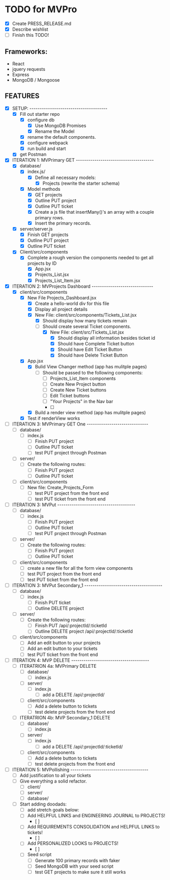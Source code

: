 
# TODO for MVPro

- [X] Create PRESS_RELEASE.md
- [X] Describe wishlist
- [ ] Finish this TODO!

## Frameworks:

- React
- jquery requests
- Express
- MongoDB / Mongoose

## FEATURES

- [X] SETUP: --------------------------------------
  - [X] Fill out starter repo
    - [X] configure db
      - [X] Use MongoDB Promises
      - [X] Rename the Model
    - [X] rename the default components.
    - [X] configure webpack
    - [X] run build and start
  - [X] get Postman

- [X] ITERATION 1: MVPrimary GET --------------------------------------
  - [X] database/
    - [X] index.js/
      - [X] Define all necessary models:
        - [X] Projects (rewrite the starter schema)
    - [X] Model methods
      - [X] GET projects
      - [X] Outline PUT project
      - [X] Outline PUT ticket
      - [X] Create a js file that insertMany()'s an array with a couple primary rows.
      - [X] Insert the primary records.
  - [X] server/server.js
    - [X] Finish GET projects
    - [X] Outline PUT project
    - [X] Outline PUT ticket
  - [X] Client/src/components
    - [X] Complete a rough version the components needed to get all projects by ID
      - [X] App.jsx
      - [X] Projects_List.jsx
      - [X] Projects_List_Item.jsx

- [X] ITERATION 2: MVProjects Dashboard ------------------------------
  - [X] client/src/components
    - [X] New File Projects_Dashboard.jsx
      - [X] Create a hello-world div for this file
      - [X] Display all project details
      - [X] New File: client/src/components/Tickets_List.jsx
        - [X] Should display how many tickets remain
        - [ ] Should create several Ticket components.
          - [X] New File: client/src/Tickets_List.jsx
              - [X] Should display all information besides ticket id
              - [X] Should have Complete Ticket button
              - [X] Should have Edit Ticket Button
              - [X] Should have Delete Ticket Button
    - [X] App.jsx
      - [X] Bulid View Changer method (app has mulitple pages)
        - [ ] Should be passed to the following components:
          - [ ] Projects_List_Item components
          - [ ] Create New Project button
          - [ ] Create New Ticket buttons
          - [ ] Edit Ticket buttons
          - [ ] "Your Projects" in the Nav bar
          - [ ]
      - [X] Build a render view method (app has mulitple pages)
    - [X] Test if renderView works

- [ ] ITERATION 3: MVPrimary GET One ------------------------------
  - [ ] database/
    - [ ] index.js
      - [ ] Finish PUT project
      - [ ] Outline PUT ticket
      - [ ] test PUT project through Postman
  - [ ] server/
    - [ ] Create the following routes:
      - [ ] Finish PUT project
      - [ ] Outline PUT ticket
  - [ ] client/src/components
    - [ ] New file: Create_Projects_Form
      - [ ] test PUT project from the front end
      - [ ] test PUT ticket from the front end

- [ ] ITERATION 3: MVPut --------------------------------------
  - [ ] database/
    - [ ] index.js
      - [ ] Finish PUT project
      - [ ] Outline PUT ticket
      - [ ] test PUT project through Postman
  - [ ] server/
    - [ ] Create the following routes:
      - [ ] Finish PUT project
      - [ ] Outline PUT ticket
  - [ ] client/src/components
    - [ ] create a new file for all the form view components
    - [ ] test PUT project from the front end
    - [ ] test PUT ticket from the front end

- [ ] ITERATION 3: MVPut Secondary_1 --------------------------------------
  - [ ] database/
    - [ ] index.js
      - [ ] Finish PUT ticket
      - [ ] Outline DELETE project
  - [ ] server/
    - [ ] Create the following routes:
      - [ ] Finish PUT /api/:projectId/:ticketId
      - [ ] Outline DELETE project /api/:projectId/:ticketId
  - [ ] client/src/components
    - [ ] Add an edit button to your projects
    - [ ] Add an edit button to your tickets
    - [ ] test PUT ticket from the front end

- [ ] ITERATION 4: MVP DELETE --------------------------------------
  - [ ] ITERATRION 4a: MVPrimary DELETE
    - [ ] database/
      - [ ] index.js
    - [ ] server/
      - [ ] index.js
        - [ ] add a DELETE /api/:projectId/
    - [ ] client/src/components
      - [ ] Add a delete button to tickets
      - [ ] test delete projects from the front end
  - [ ] ITERATRION 4b: MVP Secondary_1 DELETE
    - [ ] database/
      - [ ] index.js
    - [ ] server/
      - [ ] index.js
        - [ ] add a DELETE /api/:projectId/:ticketId/
    - [ ] client/src/components
      - [ ] Add a delete button to tickets
      - [ ] test delete projects from the front end

- [ ] ITERATION 5: MVPollishing --------------------------------------
  - [ ] Add justification to all your tickets
  - [ ] Give everything a solid refactor.
    - [ ] client/
    - [ ] server/
    - [ ] database/
  - [ ] Start adding doodads:
    - [ ] add stretch goals below:
    - [ ] Add HELPFUL LINKS and ENGINEERING JOURNAL to PROJECTS!
      - [ ]
    - [ ] Add REQUIREMENTS CONSOLIDATION and HELPFUL LINKS to tickets!
      - [ ]
    - [ ] Add PERSONALIZED LOOKS to PROJECTS!
      - [ ]
    - [ ] Seed script
      - [ ] Generate 100 primary records with faker
      - [ ] Seed MongoDB with your seed script
      - [ ] test GET projects to make sure it still works
